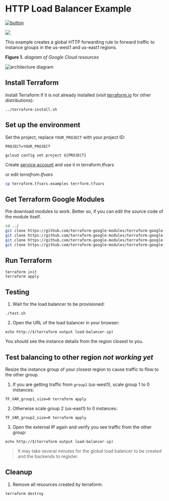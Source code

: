 # HTTP Load Balancer Example

[![button](http://gstatic.com/cloudssh/images/open-btn.png)](https://console.cloud.google.com/cloudshell/open?git_repo=https://github.com/GoogleCloudPlatform/terraform-google-lb-http&working_dir=examples/basic&page=shell&tutorial=README.md)

<img src="https://concourse-tf.gcp.solutions/api/v1/teams/main/pipelines/tf-examples-lb-http-basic/badge" /></a>

This example creates a global HTTP forwarding rule to forward traffic to instance groups in the us-west1 and us-east1 regions.

**Figure 1.** *diagram of Google Cloud resources*

![architecture diagram](https://raw.githubusercontent.com/GoogleCloudPlatform/terraform-google-lb-http/master/examples/multi-mig-http-lb/diagram.png)

## Install Terraform

Install Terraform if it is not already installed (visit [terraform.io](https://terraform.io) for other distributions):

```
../terraform-install.sh
```

## Set up the environment

Set the project, replace `YOUR_PROJECT` with your project ID:

```
PROJECT=YOUR_PROJECT
```

```
gcloud config set project ${PROJECT}
```

Create [service account](https://console.cloud.google.com/iam-admin/serviceaccounts) and use it in terraform.tfvars


or  edit *terrafrom.tfvars*

```bash
cp terraform.tfvars.examples terrform.tfvars
```

## Get Terraform Google Modules

Pre download modules  to work. Better so, if you can edit the source code of the module itself.

```bash
cd ../
git clone https://github.com/terraform-google-modules/terraform-google-project-factory
git clone https://github.com/terraform-google-modules/terraform-google-cloud-nat.git
git clone https://github.com/terraform-google-modules/terraform-google-lb-http.git
git clone https://github.com/terraform-google-modules/terraform-google-vm.git
```

## Run Terraform

```
terraform init
terraform apply
```

## Testing

1. Wait for the load balancer to be provisioned:

```
./test.sh
```

2. Open the URL of the load balancer in your browser:

```
echo http://$(terraform output load-balancer-ip)
```

You should see the instance details from the region closest to you.

## Test balancing to other region *not working yet*

Resize the instance group of your closest region to cause traffic to flow to the other group.

1. If you are getting traffic from `group1` (us-west1), scale group 1 to 0 instances:

```
TF_VAR_group1_size=0 terraform apply
```

2. Otherwise scale group 2 (us-east1) to 0 instances:

```
TF_VAR_group2_size=0 terraform apply
```

3. Open the external IP again and verify you see traffic from the other group:

```
echo http://$(terraform output load-balancer-ip)
```

> It may take several minutes for the global load balancer to be created and the backends to register.

## Cleanup

1. Remove all resources created by terraform:

```
terraform destroy
```